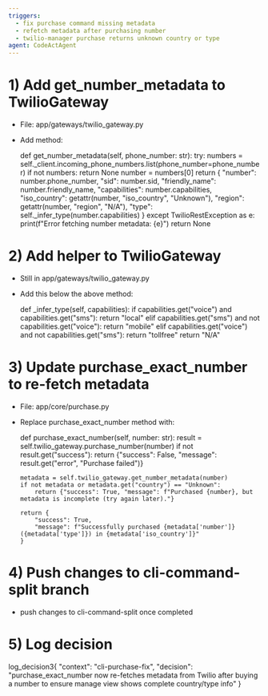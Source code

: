 ```yaml
---
triggers:
  - fix purchase command missing metadata
  - refetch metadata after purchasing number
  - twilio-manager purchase returns unknown country or type
agent: CodeActAgent
---
```


# 1) Add get_number_metadata to TwilioGateway
- File: app/gateways/twilio_gateway.py
- Add method:

  def get_number_metadata(self, phone_number: str):
      try:
          numbers = self._client.incoming_phone_numbers.list(phone_number=phone_number)
          if not numbers:
              return None
          number = numbers[0]
          return {
              "number": number.phone_number,
              "sid": number.sid,
              "friendly_name": number.friendly_name,
              "capabilities": number.capabilities,
              "iso_country": getattr(number, "iso_country", "Unknown"),
              "region": getattr(number, "region", "N/A"),
              "type": self._infer_type(number.capabilities)
          }
      except TwilioRestException as e:
          print(f"Error fetching number metadata: {e}")
          return None

# 2) Add helper to TwilioGateway
- Still in app/gateways/twilio_gateway.py
- Add this below the above method:

  def _infer_type(self, capabilities):
      if capabilities.get("voice") and capabilities.get("sms"):
          return "local"
      elif capabilities.get("sms") and not capabilities.get("voice"):
          return "mobile"
      elif capabilities.get("voice") and not capabilities.get("sms"):
          return "tollfree"
      return "N/A"

# 3) Update purchase_exact_number to re-fetch metadata
- File: app/core/purchase.py
- Replace purchase_exact_number method with:

  def purchase_exact_number(self, number: str):
      result = self.twilio_gateway.purchase_number(number)
      if not result.get("success"):
          return {"success": False, "message": result.get("error", "Purchase failed")}

      metadata = self.twilio_gateway.get_number_metadata(number)
      if not metadata or metadata.get("country") == "Unknown":
          return {"success": True, "message": f"Purchased {number}, but metadata is incomplete (try again later)."}

      return {
          "success": True,
          "message": f"Successfully purchased {metadata['number']} ({metadata['type']}) in {metadata['iso_country']}"
      }

# 4) Push changes to cli-command-split branch
- push changes to cli-command-split once completed

# 5) Log decision
log_decision3{
  "context": "cli-purchase-fix",
  "decision": "purchase_exact_number now re-fetches metadata from Twilio after buying a number to ensure manage view shows complete country/type info"
}
